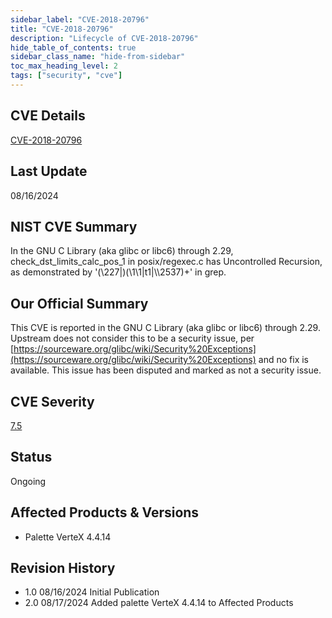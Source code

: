 ```yaml
---
sidebar_label: "CVE-2018-20796"
title: "CVE-2018-20796"
description: "Lifecycle of CVE-2018-20796"
hide_table_of_contents: true
sidebar_class_name: "hide-from-sidebar"
toc_max_heading_level: 2
tags: ["security", "cve"]
---
```


## CVE Details

[CVE-2018-20796](https://nvd.nist.gov/vuln/detail/CVE-2018-20796)

## Last Update

08/16/2024

## NIST CVE Summary

In the GNU C Library (aka glibc or libc6) through 2.29, check_dst_limits_calc_pos_1 in posix/regexec.c has Uncontrolled
Recursion, as demonstrated by '(\\227|)(\\1\\1|t1|\\\\2537)+' in grep.

## Our Official Summary

This CVE is reported in the GNU C Library (aka glibc or libc6) through 2.29. Upstream does not consider this to be a
security issue, per
[https://sourceware.org/glibc/wiki/Security%20Exceptions](https://sourceware.org/glibc/wiki/Security%20Exceptions) and
no fix is available. This issue has been disputed and marked as not a security issue.

## CVE Severity

[7.5](https://nvd.nist.gov/vuln/detail/CVE-2018-20796)

## Status

Ongoing

## Affected Products & Versions

- Palette VerteX 4.4.14

## Revision History

- 1.0 08/16/2024 Initial Publication
- 2.0 08/17/2024 Added palette VerteX 4.4.14 to Affected Products
